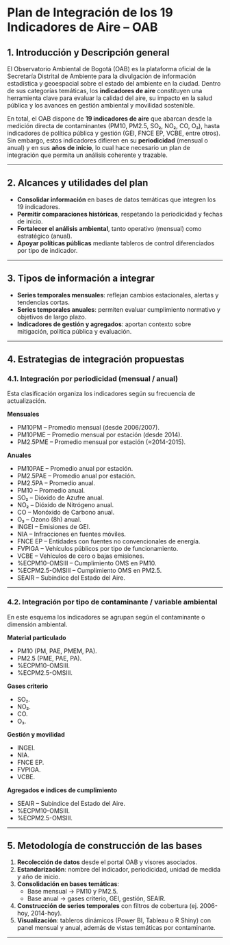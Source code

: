 # Plan de Integración de los 19 Indicadores de Aire – OAB

## 1. Introducción y Descripción general
El Observatorio Ambiental de Bogotá (OAB) es la plataforma oficial de la Secretaría Distrital de Ambiente para la divulgación de información estadística y geoespacial sobre el estado del ambiente en la ciudad. Dentro de sus categorías temáticas, los **indicadores de aire** constituyen una herramienta clave para evaluar la calidad del aire, su impacto en la salud pública y los avances en gestión ambiental y movilidad sostenible.

En total, el OAB dispone de **19 indicadores de aire** que abarcan desde la medición directa de contaminantes (PM10, PM2.5, SO₂, NO₂, CO, O₃), hasta indicadores de política pública y gestión (GEI, FNCE EP, VCBE, entre otros). Sin embargo, estos indicadores difieren en su **periodicidad** (mensual o anual) y en sus **años de inicio**, lo cual hace necesario un plan de integración que permita un análisis coherente y trazable.

---

## 2. Alcances y utilidades del plan
- **Consolidar información** en bases de datos temáticas que integren los 19 indicadores.  
- **Permitir comparaciones históricas**, respetando la periodicidad y fechas de inicio.  
- **Fortalecer el análisis ambiental**, tanto operativo (mensual) como estratégico (anual).  
- **Apoyar políticas públicas** mediante tableros de control diferenciados por tipo de indicador.    

---

## 3. Tipos de información a integrar
- **Series temporales mensuales**: reflejan cambios estacionales, alertas y tendencias cortas.  
- **Series temporales anuales**: permiten evaluar cumplimiento normativo y objetivos de largo plazo.  
- **Indicadores de gestión y agregados**: aportan contexto sobre mitigación, política pública y evaluación.  

---

## 4. Estrategias de integración propuestas

### 4.1. Integración por periodicidad (mensual / anual)
Esta clasificación organiza los indicadores según su frecuencia de actualización.

**Mensuales**  
- PM10PM – Promedio mensual (desde 2006/2007).  
- PM10PME – Promedio mensual por estación (desde 2014).  
- PM2.5PME – Promedio mensual por estación (≈2014-2015).  

**Anuales**  
- PM10PAE – Promedio anual por estación.  
- PM2.5PAE – Promedio anual por estación.  
- PM2.5PA – Promedio anual.  
- PM10 – Promedio anual.  
- SO₂ – Dióxido de Azufre anual.  
- NO₂ – Dióxido de Nitrógeno anual.  
- CO – Monóxido de Carbono anual.  
- O₃ – Ozono (8h) anual.  
- INGEI – Emisiones de GEI.  
- NIA – Infracciones en fuentes móviles.  
- FNCE EP – Entidades con fuentes no convencionales de energía.  
- FVPIGA – Vehículos públicos por tipo de funcionamiento.  
- VCBE – Vehículos de cero o bajas emisiones.  
- %ECPM10-OMSIII – Cumplimiento OMS en PM10.  
- %ECPM2.5-OMSIII – Cumplimiento OMS en PM2.5.  
- SEAIR – Subíndice del Estado del Aire.  


---

### 4.2. Integración por tipo de contaminante / variable ambiental
En este esquema los indicadores se agrupan según el contaminante o dimensión ambiental.

**Material particulado**  
- PM10 (PM, PAE, PMEM, PA).  
- PM2.5 (PME, PAE, PA).  
- %ECPM10-OMSIII.  
- %ECPM2.5-OMSIII.  

**Gases criterio**  
- SO₂.  
- NO₂.  
- CO.  
- O₃.  

**Gestión y movilidad**  
- INGEI.  
- NIA.  
- FNCE EP.  
- FVPIGA.  
- VCBE.  

**Agregados e índices de cumplimiento**  
- SEAIR – Subíndice del Estado del Aire.  
- %ECPM10-OMSIII.  
- %ECPM2.5-OMSIII.  


---

## 5. Metodología de construcción de las bases
1. **Recolección de datos** desde el portal OAB y visores asociados.  
2. **Estandarización**: nombre del indicador, periodicidad, unidad de medida y año de inicio.  
3. **Consolidación en bases temáticas**:  
   - Base mensual → PM10 y PM2.5.  
   - Base anual → gases criterio, GEI, gestión, SEAIR.  
4. **Construcción de series temporales** con filtros de cobertura (ej. 2006-hoy, 2014-hoy).  
5. **Visualización**: tableros dinámicos (Power BI, Tableau o R Shiny) con panel mensual y anual, además de vistas temáticas por contaminante.  

---


